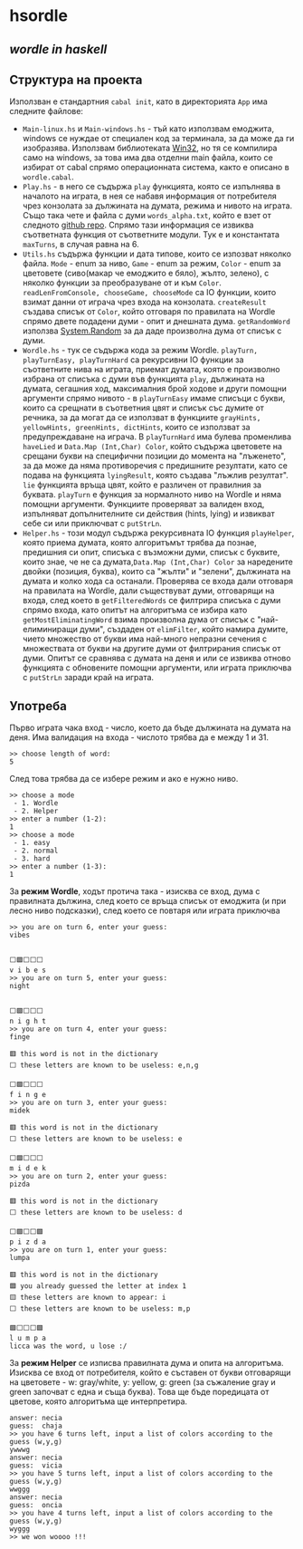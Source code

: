 # hsordle
## _wordle in haskell_

## Структура на проекта
Използван е стандартния ```cabal init```, като в директорията ```App``` има следните файлове:
- ```Main-linux.hs``` и ```Main-windows.hs``` - тъй като използвам емоджита, windows се нуждае от специален код за терминала, за да може да ги изобразява. Използвам библиотеката [Win32](https://hackage.haskell.org/package/Win32), но тя се компилира само на windows, за това има два отделни main файла, които се избират от cabal спрямо операционната система, както е описано в ```wordle.cabal```.
- ```Play.hs``` - в него се съдържа ```play``` функцията, която се изпълнява в началото на играта, в нея се набавя информация от потребителя чрез конзолата за дължината на думата, режима и нивото на играта. Също така чете и файла с думи ```words_alpha.txt```, който е взет от следното [github repo](https://github.com/dwyl/english-words). Спрямо тази информация се извиква съответната функция от съответните модули. Тук е и константата ```maxTurns```, в случая равна на 6.
- ```Utils.hs``` съдържа функции и дата типове, които се изпозват няколко файла. ```Mode``` - enum за ниво, ```Game``` - enum за режим, ```Color``` - enum за цветовете (сиво(макар че емоджито е бяло), жълто, зелено), с няколко функции за преобразуване от и към ```Color```. ```readLenFromConsole, chooseGame, chooseMode``` са IO функции, които взимат данни от играча чрез входа на конзолата. ```createResult``` създава списък от ```Color```, който отговаря по правилата на Wordle спрямо двете подадени думи - опит и днешната дума. ```getRandomWord``` използва [System.Random](https://hackage.haskell.org/package/random) за да даде произволна дума от списък с думи.
- ```Wordle.hs``` - тук се съдържа кода за режим Wordle. ```playTurn, playTurnEasy, playTurnHard``` са рекурсивни IO функции за съответните нива на играта, приемат думата, която е произволно избрана от списъка с думи във функцията ```play```, дължината на думата, сегашния ход, максималния брой ходове и други помощни аргументи спрямо нивото - в ```playTurnEasy``` имаме списъци с букви, които са срещнати в съответния цвят и списък със думите от речника, за да могат да се използват в функциите ```grayHints, yellowHints, greenHints, dictHints```, които се използват за предупреждаване на играча. В ```playTurnHard``` има булева променлива ```haveLied``` и ```Data.Map (Int,Char) Color```, който съдържа цветовете на срещани букви на специфични позиции до момента на "лъженето", за да може да няма противоречия с предишните резултати, като се подава на функцията ```lyingResult```, която създава "лъжлив резултат". ```lie``` функцията връща цвят, който е различен от правилния за буквата. ```playTurn``` е функция за нормалното ниво на Wordle и няма помощни аргументи. Функциите проверяват за валиден вход, изпълняват допълнителните си действия (hints, lying) и извикват себе си или приключват с ```putStrLn```.
- ```Helper.hs``` - този модул съдържа рекурсивната IO функция ```playHelper```, която приема думата, която алгоритъмът трябва да познае, предишния си опит, списъка с възможни думи, списък с буквите, които знае, че не са думата,```Data.Map (Int,Char) Color``` за наредените двойки (позиция, буква), които са "жълти" и "зелени", дължината на думата и колко хода са останали. Проверява се входа дали отговаря на правилата на Wordle, дали съществуват думи, отговарящи на входа, след което в ```getFilteredWords``` се филтрира списъка с думи спрямо входа, като опитът на алгоритъма се избира като ```getMostEliminatingWord``` взима произволна дума от списък с "най-елиминиращи думи", създаден от ```elimFilter```, който намира думите, чието множество от букви има най-много непразни сечения с множествата от букви на другите думи от филтрирания списък от думи. Опитът се сравнява с думата на деня и или се извиква отново функцията с обновените помощни аргументи, или играта приключва с ```putStrLn``` заради край на играта.

## Употреба
Първо играта чака вход - число, което да бъде дължината на думата на деня. Има валидация на входа - числото трябва да е между 1 и 31.
```
>> choose length of word: 
5
```
След това трябва да се избере режим и ако е нужно ниво.
```
>> choose a mode
 - 1. Wordle
 - 2. Helper
>> enter a number (1-2): 
1
>> choose a mode
 - 1. easy
 - 2. normal
 - 3. hard
>> enter a number (1-3): 
1
```
За **режим Wordle**, ходът протича така - изисква се вход, дума с правилната дължина, след което се връща списък от емоджита (и при лесно ниво подсказки), след което се повтаря или играта приключва
```
>> you are on turn 6, enter your guess:
vibes


⬜🟩⬜⬜⬜
v i b e s 
>> you are on turn 5, enter your guess:
night


⬜🟩⬜⬜⬜
n i g h t 
>> you are on turn 4, enter your guess:
finge

🟥 this word is not in the dictionary
⬜ these letters are known to be useless: e,n,g

⬜🟩⬜⬜⬜
f i n g e 
>> you are on turn 3, enter your guess:
midek

🟥 this word is not in the dictionary
⬜ these letters are known to be useless: e

⬜🟩⬜⬜⬜
m i d e k 
>> you are on turn 2, enter your guess:
pizda

🟥 this word is not in the dictionary
⬜ these letters are known to be useless: d

⬜🟩⬜⬜🟩
p i z d a 
>> you are on turn 1, enter your guess:
lumpa

🟥 this word is not in the dictionary
🟩 you already guessed the letter at index 1
🟨 these letters are known to appear: i
⬜ these letters are known to be useless: m,p

🟩⬜⬜⬜🟩
l u m p a 
licca was the word, u lose :/
```
За **режим Helper** се изписва правилната дума и опита на алгоритъма. Изисква се вход от потребителя, който е съставен от букви отговарящи на цветовете - w: gray/white, y: yellow, g: green (за съжаление gray и green започват с една и съща буква). Това ще бъде поредицата от цветове, която алгоритъма ще интерпретира. 
```
answer: necia
guess:  chaja
>> you have 6 turns left, input a list of colors according to the guess (w,y,g)
ywwwg
answer: necia
guess:  vicia
>> you have 5 turns left, input a list of colors according to the guess (w,y,g)
wwggg
answer: necia
guess:  oncia
>> you have 4 turns left, input a list of colors according to the guess (w,y,g)
wyggg
>> we won woooo !!!
```